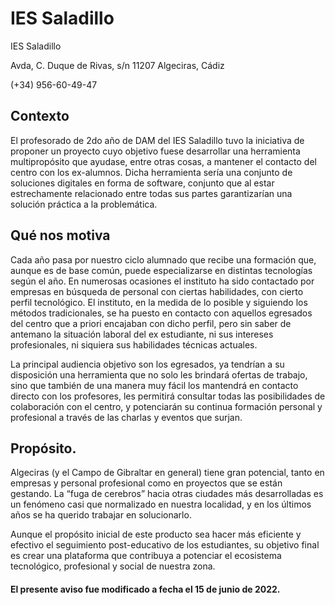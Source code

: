 
# IES Saladillo

IES Saladillo

Avda, C. Duque de Rivas, s/n 11207 Algeciras, Cádiz

(+34) 956-60-49-47

## Contexto

El profesorado de 2do año de DAM del IES Saladillo tuvo la iniciativa de proponer un proyecto cuyo
objetivo fuese desarrollar una herramienta multipropósito que ayudase, entre otras cosas, a mantener el contacto del centro con los ex-alumnos. Dicha herramienta sería una conjunto de soluciones digitales en forma de software, conjunto que al estar estrechamente relacionado entre todas sus partes garantizarían una solución práctica a la problemática.

## Qué nos motiva

Cada año pasa por nuestro ciclo alumnado que recibe una formación que, aunque es de base común, puede especializarse en distintas tecnologías según el año.
En numerosas ocasiones el instituto ha sido contactado por empresas en búsqueda de personal con ciertas habilidades, con cierto perfil tecnológico. El instituto, en la medida de lo posible y siguiendo los métodos tradicionales, se ha puesto en contacto con aquellos egresados del centro que a priori encajaban con dicho perfil, pero sin saber de antemano la situación laboral del ex estudiante, ni sus intereses profesionales, ni siquiera sus  habilidades técnicas actuales.

La principal audiencia objetivo son los egresados, ya tendrían a su disposición una herramienta que no solo les brindará ofertas de trabajo, sino que también de una manera muy fácil los mantendrá en contacto directo con los profesores, les permitirá consultar todas las posibilidades de colaboración con el centro, y potenciarán su continua formación personal y profesional a través de las charlas y eventos que surjan.

## Propósito.

Algeciras (y el Campo de Gibraltar en general) tiene gran potencial, tanto en empresas y personal profesional como en proyectos que se están gestando. La “fuga de cerebros” hacia otras ciudades más desarrolladas es un fenómeno casi que normalizado en nuestra localidad, y en los últimos años se ha querido trabajar en solucionarlo.

Aunque el propósito inicial de este producto sea hacer más eficiente y efectivo el seguimiento post-educativo de los estudiantes, su objetivo final es crear una plataforma que contribuya a potenciar el ecosistema tecnológico, profesional y social de nuestra zona.

#### El presente aviso fue modificado a fecha el 15 de junio de 2022.

